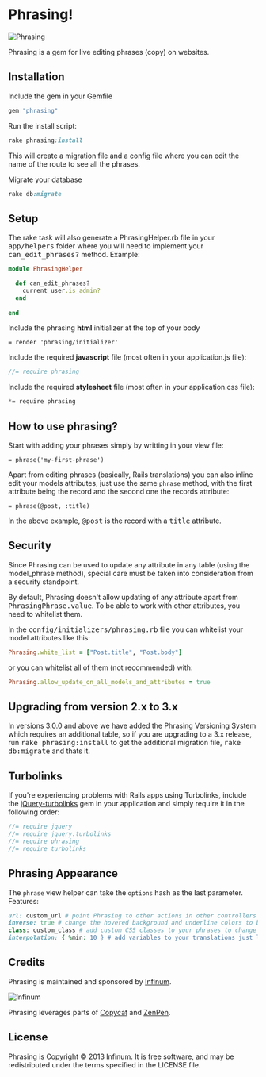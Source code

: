 # Phrasing!

![Phrasing](http://www.miataturbo.net/attachments/miata-parts-sale-trade-5/74257-lots-leftovers-near-boston-archer-phrasing2-300x225-jpg?dateline=1366600534)

Phrasing is a gem for live editing phrases (copy) on websites.

## Installation

Include the gem in your Gemfile

```ruby
gem "phrasing"
```

Run the install script:

```ruby
rake phrasing:install
```

This will create a migration file and a config file where you can edit the name of the route to see all the phrases.

Migrate your database
```ruby
rake db:migrate
```

## Setup

The rake task will also generate a PhrasingHelper.rb file in your <tt>app/helpers</tt> folder where you will need to implement your <tt>can_edit_phrases?</tt> method. Example:

```ruby
module PhrasingHelper

  def can_edit_phrases?
    current_user.is_admin?
  end
  
end
```
Include the phrasing **html** initializer at the top of your body

```haml
= render 'phrasing/initializer'
```

Include the required **javascript** file (most often in your application.js file):

```javascript
//= require phrasing
```

Include the required **stylesheet** file (most often in your application.css file):

```css
*= require phrasing
```

## How to use phrasing?

Start with adding your phrases simply by writting in your view file:

	= phrase('my-first-phrase')

Apart from editing phrases (basically, Rails translations) you can also inline edit your models attributes, just use the same `phrase` method, with the first attribute being the record and the second one the records attribute:

  	= phrase(@post, :title)

In the above example, <tt>@post</tt> is the record with a <tt>title</tt> attribute.

## Security

Since Phrasing can be used to update any attribute in any table (using the model_phrase method), special care must be taken into consideration from a security standpoint.

By default, Phrasing doesn't allow updating of any attribute apart from <tt>PhrasingPhrase.value</tt>. To be able to work with other attributes, you need to whitelist them.

In the <tt>config/initializers/phrasing.rb</tt> file you can whitelist your model attributes like this:

```ruby
Phrasing.white_list = ["Post.title", "Post.body"]
```

or you can whitelist all of them (not recommended) with:

```ruby
Phrasing.allow_update_on_all_models_and_attributes = true
```

## Upgrading from version 2.x to 3.x

In versions 3.0.0 and above we have added the Phrasing Versioning System which requires an additional table, so if you are upgrading to a 3.x release, run <tt>rake phrasing:install</tt> to get the additional migration file, <tt>rake db:migrate</tt> and thats it.

## Turbolinks

If you're experiencing problems with Rails apps using Turbolinks, include the [jQuery-turbolinks](https://github.com/kossnocorp/jquery.turbolinks) gem in your application and simply require it in the following order:

```javascript
//= require jquery
//= require jquery.turbolinks
//= require phrasing
//= require turbolinks
```

## Phrasing Appearance

The `phrase` view helper can take the `options` hash as the last parameter. Features:
```ruby
url: custom_url # point Phrasing to other actions in other controllers
inverse: true # change the hovered background and underline colors to better fit darker backgrounds
class: custom_class # add custom CSS classes to your phrases to change the appearance of phrases in your application 
interpolation: { %min: 10 } # add variables to your translations just like w/ I18n
```

## Credits

Phrasing is maintained and sponsored by
[Infinum](http://www.infinum.co).

![Infinum](http://www.infinum.co/system/logo.png)

Phrasing leverages parts of [Copycat](https://github.com/Zorros/copycat) and [ZenPen](https://github.com/tholman/zenpen/tree/master/).

## License

Phrasing is Copyright © 2013 Infinum. It is free software, and may be redistributed under the terms specified in the LICENSE file.
